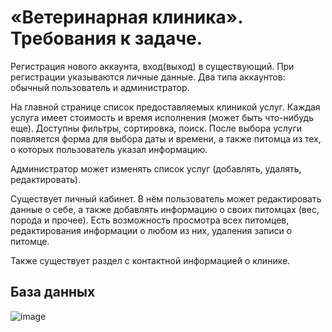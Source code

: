 # «Ветеринарная клиника». Требования к задаче.
Регистрация нового аккаунта, вход(выход) в существующий. При регистрации указываются личные данные. Два типа аккаунтов: обычный пользователь и администратор. 

На главной странице список предоставляемых клиникой услуг. Каждая услуга имеет стоимость и время исполнения (может быть что-нибудь еще). Доступны фильтры, сортировка, поиск. После выбора услуги появляется форма для выбора даты и времени, а также питомца из тех, о которых пользователь указал информацию. 

Администратор может изменять список услуг (добавлять, удалять, редактировать). 

Существует личный кабинет. В нём пользователь может редактировать данные о себе, а также добавлять информацию о своих питомцах (вес, порода и прочее). 
Есть возможность просмотра всех питомцев, редактирования информации о любом из них, удаления записи о питомце. 

Также существует раздел с контактной информацией о клинике.

## База данных
![image](https://user-images.githubusercontent.com/102964885/198402436-58fcea91-4867-42d2-aac6-067d3b43ae5a.png)


